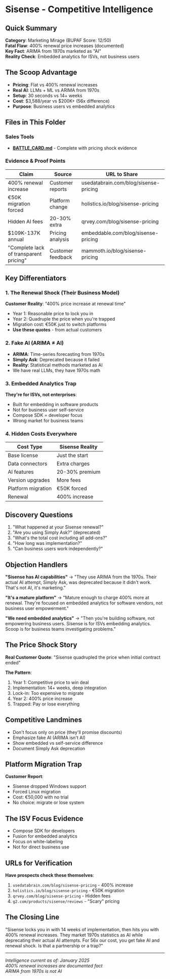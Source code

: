 # Sisense - Competitive Intelligence

## Quick Summary
**Category**: Marketing Mirage (BUPAF Score: 12/50)  
**Fatal Flaw**: 400% renewal price increases (documented)  
**Key Fact**: ARIMA from 1970s marketed as "AI"  
**Reality Check**: Embedded analytics for ISVs, not business users  

## The Scoop Advantage
- **Pricing**: Flat vs 400% renewal increases
- **Real AI**: LLMs + ML vs ARIMA from 1970s
- **Setup**: 30 seconds vs 14+ weeks
- **Cost**: $3,588/year vs $200K+ (56x difference)
- **Purpose**: Business users vs embedded analytics

## Files in This Folder

### Sales Tools
- **[BATTLE_CARD.md](BATTLE_CARD.md)** - Complete with pricing shock evidence

### Evidence & Proof Points
| Claim | Source | URL to Share |
|-------|--------|--------------|
| 400% renewal increase | Customer reports | usedatabrain.com/blog/sisense-pricing |
| €50K migration forced | Platform change | holistics.io/blog/sisense-pricing |
| Hidden AI fees | 20-30% extra | qrvey.com/blog/sisense-pricing |
| $109K-137K annual | Pricing analysis | embeddable.com/blog/sisense-pricing |
| "Complete lack of transparent pricing" | Customer feedback | mammoth.io/blog/sisense-pricing |

## Key Differentiators

### 1. The Renewal Shock (Their Business Model)
**Customer Reality**: "400% price increase at renewal time"
- Year 1: Reasonable price to lock you in
- Year 2: Quadruple the price when you're trapped
- Migration cost: €50K just to switch platforms
- **Use these quotes** - from actual customers

### 2. Fake AI (ARIMA ≠ AI)
- **ARIMA**: Time-series forecasting from 1970s
- **Simply Ask**: Deprecated because it failed
- **Reality**: Statistical methods marketed as AI
- We have real LLMs, they have 1970s math

### 3. Embedded Analytics Trap
**They're for ISVs, not enterprises**:
- Built for embedding in software products
- Not for business user self-service
- Compose SDK = developer focus
- Wrong market for business teams

### 4. Hidden Costs Everywhere
| Cost Type | Sisense Reality |
|-----------|----------------|
| Base license | Just the start |
| Data connectors | Extra charges |
| AI features | 20-30% premium |
| Version upgrades | More fees |
| Platform migration | €50K forced |
| Renewal | 400% increase |

## Discovery Questions
1. "What happened at your Sisense renewal?"
2. "Are you using Simply Ask?" (deprecated)
3. "What's the total cost including all add-ons?"
4. "How long was implementation?"
5. "Can business users work independently?"

## Objection Handlers

**"Sisense has AI capabilities"**
→ "They use ARIMA from the 1970s. Their actual AI attempt, Simply Ask, was deprecated because it didn't work. That's not AI, it's marketing."

**"It's a mature platform"**
→ "Mature enough to charge 400% more at renewal. They're focused on embedded analytics for software vendors, not business user empowerment."

**"We need embedded analytics"**
→ "Then you're building software, not empowering business users. Sisense is for ISVs embedding analytics. Scoop is for business teams investigating problems."

## The Price Shock Story
**Real Customer Quote**:
"Sisense quadrupled the price when initial contract ended"

**The Pattern**:
1. Year 1: Competitive price to win deal
2. Implementation: 14+ weeks, deep integration
3. Lock-in: Too expensive to migrate
4. Year 2: 400% price increase
5. Trapped: Pay or lose everything

## Competitive Landmines
- Don't focus only on price (they'll promise discounts)
- Emphasize fake AI (ARIMA isn't AI)
- Show embedded vs self-service difference
- Document Simply Ask deprecation

## Platform Migration Trap
**Customer Report**: 
- Sisense dropped Windows support
- Forced Linux migration
- Cost: €50,000 with no trial
- No choice: migrate or lose system

## The ISV Focus Evidence
- Compose SDK for developers
- Fusion for embedded analytics
- Focus on white-labeling
- Not for direct business use

## URLs for Verification
**Have prospects check these themselves**:
1. `usedatabrain.com/blog/sisense-pricing` - 400% increase
2. `holistics.io/blog/sisense-pricing` - €50K migration
3. `qrvey.com/blog/sisense-pricing` - Hidden fees
4. `g2.com/products/sisense/reviews` - "Scary" pricing

## The Closing Line
"Sisense locks you in with 14 weeks of implementation, then hits you with 400% renewal increases. They market 1970s statistics as AI while deprecating their actual AI attempts. For 56x our cost, you get fake AI and renewal shock. Is that a partnership or a trap?"

---

*Intelligence current as of: January 2025*  
*400% renewal increases are documented fact*  
*ARIMA from 1970s is not AI*